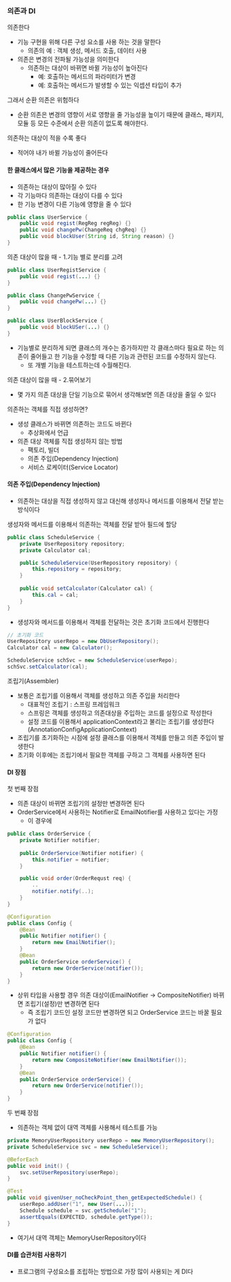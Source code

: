 ### 의존과 DI
의존한다
- 기능 구현을 위해 다른 구성 요소를 사용 하는 것을 말한다
    - 의존의 예 : 객체 생성, 메서드 호출, 데이터 사용
- 의존은 변경의 전파될 가능성을 의미한다
    - 의존하는 대상이 바뀌면 바뀔 가능성이 높아진다
        - 예: 호출하는 메서드의 파라미터가 변경
        - 예: 호출하는 메서드가 발생할 수 있는 익셉션 타입이 추가

그래서 순환 의존은 위험하다
- 순환 의존은 변경의 영향이 서로 영향을 줄 가능성을 높이기 때문에 클래스, 패키지, 모듈 등 모든 수준에서 순환 의존이 없도록 해야한다.

의존하는 대상이 적을 수록 좋다
- 적어야 내가 바뀔 가능성이 줄어든다

#### 한 클래스에서 많은 기능을 제공하는 경우 
- 의존하는 대상이 많아질 수 있다
- 각 기능마다 의존하는 대상이 다를 수 있다
- 한 기능 변경이 다른 기능에 영향을 줄 수 있다
```java
public class UserService {
    public void regist(RegReg regReg) {}
    public void changePw(ChangeReq chgReq) {}
    public void blockUser(String id, String reason) {}
}
```

의존 대상이 많을 때 - 1.기능 별로 분리를 고려
```java
public class UserRegistService {
    public void regist(...) {}
}

public class ChangePwService {
    public void changePw(...) {}
}

public class UserBlockService {
    public void blockUSer(...) {}
}
```
- 기능별로 분리하게 되면 클래스의 개수는 증가하지만 각 클래스마다 필요로 하는 의존이 줄어들고 한 기능을 수정할 때 다른 기능과 관련된 코드를 수정하지 않는다.
    - 또 개별 기능을 테스트하는데 수월해진다.
    
의존 대상이 많을 때 - 2.묶어보기
- 몇 가지 의존 대상을 단일 기능으로 묶어서 생각해보면 의존 대상을 줄일 수 있다

의존하는 객체를 직접 생성하면?
- 생성 클래스가 바뀌면 의존하는 코드도 바뀐다
    - 추상화에서 언급
- 의존 대상 객체를 직접 생성하지 않는 방법
    - 팩토리, 빌더
    - 의존 주입(Dependency Injection)
    - 서비스 로케이터(Service Locator)
    
#### 의존 주입(Dependency Injection)
- 의존하는 대상을 직접 생성하지 않고 대신해 생성자나 메서드를 이용해서 전달 받는 방식이다

생성자와 메서드를 이용해서 의존하는 객체를 전달 받아 필드에 할당
```java
public class ScheduleService {
    private UserRepository repository;
    private Calculator cal;

    public ScheduleService(UserRepository repository) {
        this.repository = repository;
    }
    
    public void setCalculator(Calculator cal) {
        this.cal = cal;
    }
}
```
- 생성자와 메서드를 이용해서 객체를 전달하는 것은 초기화 코드에서 진행한다

```java
// 초기화 코드
UserRepository userRepo = new DbUserRepository();
Calculator cal = new Calculator();

ScheduleService schSvc = new ScheduleService(userRepo);
schSvc.setCalculator(cal);
```

조립기(Assembler)
- 보통은 조립기를 이용해서 객체를 생성하고 의존 주입을 처리한다
    - 대표적인 조립기 : 스프링 프레임워크
    - 스프링은 객체를 생성하고 의존대상을 주입하는 코드를 설정으로 작성한다
    - 설정 코드를 이용해서 applicationContext라고 불리는 조립기를 생성한다(AnnotationConfigApplicationContext)
- 조립기를 초기화하는 시점에 설정 클래스를 이용해서 객체를 만들고 의존 주입이 발생한다
- 초기화 이후에는 조립기에서 필요한 객체를 구하고 그 객체를 사용하면 된다

#### DI 장점
첫 번째 장점
- 의존 대상이 바뀌면 조립기의 설정만 변경하면 된다
- OrderService에서 사용하는 Notifier로 EmailNotifier를 사용하고 있다는 가정
    - 이 경우에 
    
```java
public class OrderService {
    private Notifier notifier;
    
    public OrderService(Notifier notifier) {
        this.notifier = notifier;
    }

    public void order(OrderRequst req) {    
        ..
        notifier.notify(..);
    }
}
```

```java
@Configuration
public class Config {
    @Bean
    public Notifier notifier() {
        return new EmailNotifier();
    }
    @Bean
    public OrderService orderService() {
        return new OrderService(notifier());
    }
}
```
- 상위 타입을 사용할 경우 의존 대상이(EmailNotifier -> CompositeNotifier) 바뀌면 조립기(설정)만 변경하면 된다
    - 즉 조립기 코드인 설정 코드만 변경하면 되고 OrderService 코드는 바꿀 필요가 없다 
```java
@Configuration
public class Config {
    @Bean
    public Notifier notifier() {
        return new CompositeNotifier(new EmailNotifier());
    }
    @Bean
    public OrderService orderService() {
        return new OrderService(notifier());
    }
}
```

두 번째 장점
- 의존하는 객체 없이 대역 객체를 사용해서 테스트를 가능
```java
private MemoryUserRepository userRepo = new MemoryUserRepository();
private ScheduleService svc = new ScheduleService();

@BeforEach
public void init() {
    svc.setUserRepository(userRepo);
}

@Test
public void givenUser_noCheckPoint_then_getExpectedSchedule() {
    userRepo.addUser("1", new User(...));
    Schedule schedule = svc.getSchedule("1");
    assertEquals(EXPECTED, schedule.getType());
}
```
- 여기서 대역 객체는 MemoryUserRepository이다

#### DI를 습관처럼 사용하기
- 프로그램의 구성요소를 조립하는 방법으로 가장 많이 사용되는 게 DI다 

